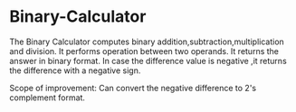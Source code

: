 # Binary-Calculator
The Binary Calculator computes binary addition,subtraction,multiplication and division.
It performs operation between two operands.
It returns the answer in binary format.
In case the difference value is negative ,it returns the difference with a negative sign.

Scope of improvement:
Can convert the negative difference to 2's complement format.
